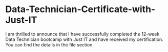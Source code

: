 # Data-Technician-Certificate-with-Just-IT

I am thrilled to announce that I have successfully completed the 12-week Data Technician bootcamp with Just IT and have received my certification. You can find the details in the file section.
